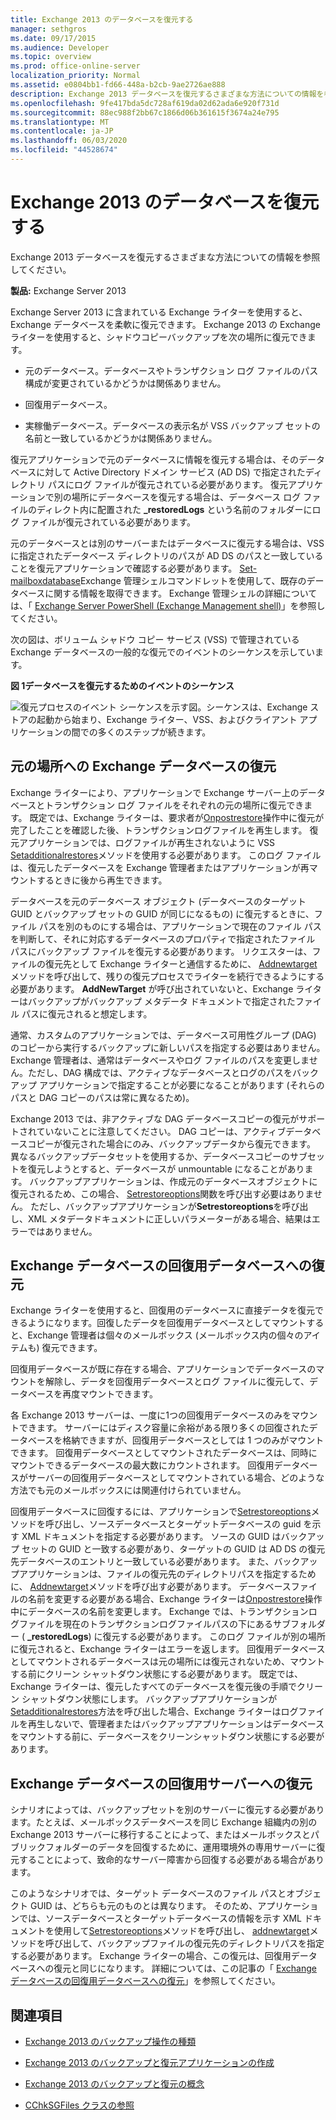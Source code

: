```yaml
---
title: Exchange 2013 のデータベースを復元する
manager: sethgros
ms.date: 09/17/2015
ms.audience: Developer
ms.topic: overview
ms.prod: office-online-server
localization_priority: Normal
ms.assetid: e0804bb1-fd66-448a-b2cb-9ae2726ae888
description: Exchange 2013 データベースを復元するさまざまな方法についての情報を参照してください。
ms.openlocfilehash: 9fe417bda5dc728af619da02d62ada6e920f731d
ms.sourcegitcommit: 88ec988f2bb67c1866d06b361615f3674a24e795
ms.translationtype: MT
ms.contentlocale: ja-JP
ms.lasthandoff: 06/03/2020
ms.locfileid: "44528674"
---
```

# <a name="restoring-exchange-2013-databases"></a>Exchange 2013 のデータベースを復元する

Exchange 2013 データベースを復元するさまざまな方法についての情報を参照してください。 
  
**製品:** Exchange Server 2013 
  
Exchange Server 2013 に含まれている Exchange ライターを使用すると、Exchange データベースを柔軟に復元できます。 Exchange 2013 の Exchange ライターを使用すると、シャドウコピーバックアップを次の場所に復元できます。
  
- 元のデータベース。データベースやトランザクション ログ ファイルのパス構成が変更されているかどうかは関係ありません。
    
- 回復用データベース。
    
- 実稼働データベース。データベースの表示名が VSS バックアップ セットの名前と一致しているかどうかは関係ありません。
    
復元アプリケーションで元のデータベースに情報を復元する場合は、そのデータベースに対して Active Directory ドメイン サービス (AD DS) で指定されたディレクトリ パスにログ ファイルが復元されている必要があります。 復元アプリケーションで別の場所にデータベースを復元する場合は、データベース ログ ファイルのディレクト内に配置された **_restoredLogs** という名前のフォルダーにログ ファイルが復元されている必要があります。 
  
元のデータベースとは別のサーバーまたはデータベースに復元する場合は、VSS に指定されたデータベース ディレクトリのパスが AD DS のパスと一致していることを復元アプリケーションで確認する必要があります。 [Set-mailboxdatabase](https://technet.microsoft.com/library/bb124924%28v=exchg.150%29.aspx)Exchange 管理シェルコマンドレットを使用して、既存のデータベースに関する情報を取得できます。 Exchange 管理シェルの詳細については、「 [Exchange Server PowerShell (Exchange Management shell)](https://docs.microsoft.com/powershell/exchange/exchange-server/exchange-management-shell?view=exchange-ps)」を参照してください。 
  
次の図は、ボリューム シャドウ コピー サービス (VSS) で管理されている Exchange データベースの一般的な復元でのイベントのシーケンスを示しています。
  
**図 1データベースを復元するためのイベントのシーケンス**

![復元プロセスのイベント シーケンスを示す図。シーケンスは、Exchange ストアの起動から始まり、Exchange ライター、VSS、およびクライアント アプリケーションの間での多くのステップが続きます。](media/VSS_StoreWriterRestore.gif)
  
## <a name="restoring-exchange-databases-to-the-original-location"></a>元の場所への Exchange データベースの復元
<a name="bk_OriginalLocation"> </a>

Exchange ライターにより、アプリケーションで Exchange サーバー上のデータベースとトランザクション ログ ファイルをそれぞれの元の場所に復元できます。 既定では、Exchange ライターは、要求者が[Onpostrestore](https://msdn.microsoft.com/library/windows/desktop/aa381566%28v=vs.85%29.aspx)操作中に復元が完了したことを確認した後、トランザクションログファイルを再生します。 復元アプリケーションでは、ログファイルが再生されないように VSS [Setadditionalrestores](https://msdn.microsoft.com/library/windows/desktop/aa382829%28v=vs.85%29.aspx)メソッドを使用する必要があります。 このログ ファイルは、復元したデータベースを Exchange 管理者またはアプリケーションが再マウントするときに後から再生できます。 
  
データベースを元のデータベース オブジェクト (データベースのターゲット GUID とバックアップ セットの GUID が同じになるもの) に復元するときに、ファイル パスを別のものにする場合は、アプリケーションで現在のファイル パスを判断して、それに対応するデータベースのプロパティで指定されたファイル パスにバックアップ ファイルを復元する必要があります。 リクエスターは、ファイルの復元先として Exchange ライターと通信するために、 [Addnewtarget](https://msdn.microsoft.com/library/windows/desktop/aa382648%28v=vs.85%29.aspx)メソッドを呼び出して、残りの復元プロセスでライターを続行できるようにする必要があります。 **AddNewTarget** が呼び出されていないと、Exchange ライターはバックアップがバックアップ メタデータ ドキュメントで指定されたファイル パスに復元されると想定します。 
  
通常、カスタムのアプリケーションでは、データベース可用性グループ (DAG) のコピーから実行するバックアップに新しいパスを指定する必要はありません。Exchange 管理者は、通常はデータベースやログ ファイルのパスを変更しません。ただし、DAG 構成では、アクティブなデータベースとログのパスをバックアップ アプリケーションで指定することが必要になることがあります (それらのパスと DAG コピーのパスは常に異なるため)。
  
Exchange 2013 では、非アクティブな DAG データベースコピーの復元がサポートされていないことに注意してください。 DAG コピーは、アクティブデータベースコピーが復元された場合にのみ、バックアップデータから復元できます。 異なるバックアップデータセットを使用するか、データベースコピーのサブセットを復元しようとすると、データベースが unmountable になることがあります。 バックアップアプリケーションは、作成元のデータベースオブジェクトに復元されるため、この場合、 [Setrestoreoptions](https://msdn.microsoft.com/library/windows/desktop/aa382856%28v=vs.85%29.aspx)関数を呼び出す必要はありません。 ただし、バックアップアプリケーションが**Setrestoreoptions**を呼び出し、XML メタデータドキュメントに正しいパラメーターがある場合、結果はエラーではありません。 
  
## <a name="restoring-exchange-databases-to-a-recovery-database"></a>Exchange データベースの回復用データベースへの復元
<a name="bk_RecoveryDatabase"> </a>

Exchange ライターを使用すると、回復用のデータベースに直接データを復元できるようになります。回復したデータを回復用データベースとしてマウントすると、Exchange 管理者は個々のメールボックス (メールボックス内の個々のアイテムも) 復元できます。
  
回復用データベースが既に存在する場合、アプリケーションでデータベースのマウントを解除し、データを回復用データベースとログ ファイルに復元して、データベースを再度マウントできます。
  
各 Exchange 2013 サーバーは、一度に1つの回復用データベースのみをマウントできます。 サーバーにはディスク容量に余裕がある限り多くの回復されたデータベースを格納できますが、回復用データベースとしては 1 つのみがマウントできます。 回復用データベースとしてマウントされたデータベースは、同時にマウントできるデータベースの最大数にカウントされます。 回復用データベースがサーバーの回復用データベースとしてマウントされている場合、どのような方法でも元のメールボックスには関連付けられていません。
  
回復用データベースに回復するには、アプリケーションで[Setrestoreoptions](https://msdn.microsoft.com/library/windows/desktop/aa382856%28v=vs.85%29.aspx)メソッドを呼び出し、ソースデータベースとターゲットデータベースの guid を示す XML ドキュメントを指定する必要があります。 ソースの GUID はバックアップ セットの GUID と一致する必要があり、ターゲットの GUID は AD DS の復元先データベースのエントリと一致している必要があります。 また、バックアップアプリケーションは、ファイルの復元先のディレクトリパスを指定するために、 [Addnewtarget](https://msdn.microsoft.com/library/windows/desktop/aa382648%28v=vs.85%29.aspx)メソッドを呼び出す必要があります。 データベースファイルの名前を変更する必要がある場合、Exchange ライターは[Onpostrestore](https://msdn.microsoft.com/library/windows/desktop/aa381566%28v=vs.85%29.aspx)操作中にデータベースの名前を変更します。 Exchange では、トランザクションログファイルを現在のトランザクションログファイルパスの下にあるサブフォルダー ( **_restoredLogs**) に復元する必要があります。 このログ ファイルが別の場所に復元されると、Exchange ライターはエラーを返します。 回復用データベースとしてマウントされるデータベースは元の場所には復元されないため、マウントする前にクリーン シャットダウン状態にする必要があります。 既定では、Exchange ライターは、復元したすべてのデータベースを復元後の手順でクリーン シャットダウン状態にします。 バックアップアプリケーションが[Setadditionalrestores](https://msdn.microsoft.com/library/windows/desktop/aa382829%28v=vs.85%29.aspx)方法を呼び出した場合、Exchange ライターはログファイルを再生しないで、管理者またはバックアップアプリケーションはデータベースをマウントする前に、データベースをクリーンシャットダウン状態にする必要があります。 
  
## <a name="restoring-exchange-databases-to-a-recovery-server"></a>Exchange データベースの回復用サーバーへの復元
<a name="bk_RecoveryServer"> </a>

シナリオによっては、バックアップセットを別のサーバーに復元する必要があります。たとえば、メールボックスデータベースを同じ Exchange 組織内の別の Exchange 2013 サーバーに移行することによって、またはメールボックスとパブリックフォルダーのデータを回復するために、運用環境外の専用サーバーに復元することによって、致命的なサーバー障害から回復する必要がある場合があります。 
  
このようなシナリオでは、ターゲット データベースのファイル パスとオブジェクト GUID は、どちらも元のものとは異なります。 そのため、アプリケーションでは、ソースデータベースとターゲットデータベースの情報を示す XML ドキュメントを使用して[Setrestoreoptions](https://msdn.microsoft.com/library/windows/desktop/aa382856%28v=vs.85%29.aspx)メソッドを呼び出し、 [addnewtarget](https://msdn.microsoft.com/library/windows/desktop/aa382648%28v=vs.85%29.aspx)メソッドを呼び出して、バックアップファイルの復元先のディレクトリパスを指定する必要があります。 Exchange ライターの場合、この復元は、回復用データベースへの復元と同じになります。 詳細については、この記事の「 [Exchange データベースの回復用データベースへの復元](restoring-exchange-2013-databases.md#bk_RecoveryDatabase)」を参照してください。 
  
## <a name="see-also"></a>関連項目
<a name="bk_AdditionalResources"> </a>

- [Exchange 2013 のバックアップ操作の種類](types-of-backup-operations-for-exchange-2013.md)
    
- [Exchange 2013 のバックアップと復元アプリケーションの作成](build-backup-and-restore-applications-for-exchange-2013.md)
    
- [Exchange 2013 のバックアップと復元の概念](backup-and-restore-concepts-for-exchange-2013.md)
    
- [CChkSGFiles クラスの参照](cchksgfiles-class-reference.md)
    

